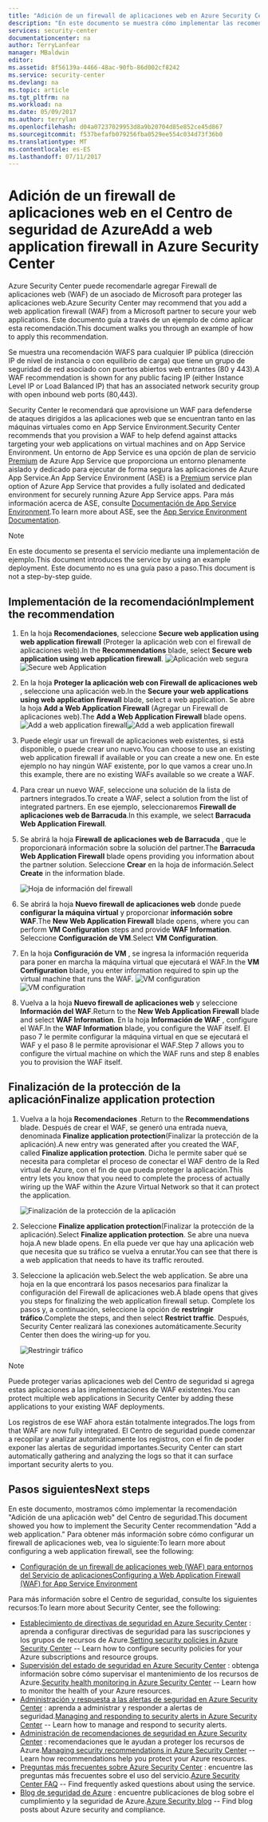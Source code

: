 ```yaml
---
title: "Adición de un firewall de aplicaciones web en Azure Security Center | Microsoft Docs"
description: "En este documento se muestra cómo implementar las recomendaciones de agregar un firewall de aplicaciones web y de finalizar la protección de la aplicación de Azure Security Center."
services: security-center
documentationcenter: na
author: TerryLanfear
manager: MBaldwin
editor: 
ms.assetid: 8f56139a-4466-48ac-90fb-86d002cf8242
ms.service: security-center
ms.devlang: na
ms.topic: article
ms.tgt_pltfrm: na
ms.workload: na
ms.date: 05/09/2017
ms.author: terrylan
ms.openlocfilehash: d04a07237029953d8a9b20704d85e852ce45d867
ms.sourcegitcommit: f537befafb079256fba0529ee554c034d73f36b0
ms.translationtype: MT
ms.contentlocale: es-ES
ms.lasthandoff: 07/11/2017
---
```

# <a name="add-a-web-application-firewall-in-azure-security-center"></a><span data-ttu-id="314c6-103">Adición de un firewall de aplicaciones web en el Centro de seguridad de Azure</span><span class="sxs-lookup"><span data-stu-id="314c6-103">Add a web application firewall in Azure Security Center</span></span>
<span data-ttu-id="314c6-104">Azure Security Center puede recomendarle agregar Firewall de aplicaciones web (WAF) de un asociado de Microsoft para proteger las aplicaciones web.</span><span class="sxs-lookup"><span data-stu-id="314c6-104">Azure Security Center may recommend that you add a web application firewall (WAF) from a Microsoft partner to secure your web applications.</span></span> <span data-ttu-id="314c6-105">Este documento guía a través de un ejemplo de cómo aplicar esta recomendación.</span><span class="sxs-lookup"><span data-stu-id="314c6-105">This document walks you through an example of how to apply this recommendation.</span></span>

<span data-ttu-id="314c6-106">Se muestra una recomendación WAFS para cualquier IP pública (dirección IP de nivel de instancia o con equilibrio de carga) que tiene un grupo de seguridad de red asociado con puertos abiertos web entrantes (80 y 443).</span><span class="sxs-lookup"><span data-stu-id="314c6-106">A WAF recommendation is shown for any public facing IP (either Instance Level IP or Load Balanced IP) that has an associated network security group with open inbound web ports (80,443).</span></span>

<span data-ttu-id="314c6-107">Security Center le recomendará que aprovisione un WAF para defenderse de ataques dirigidos a las aplicaciones web que se encuentran tanto en las máquinas virtuales como en App Service Environment.</span><span class="sxs-lookup"><span data-stu-id="314c6-107">Security Center recommends that you provision a WAF to help defend against attacks targeting your web applications on virtual machines and on App Service Environment.</span></span> <span data-ttu-id="314c6-108">Un entorno de App Service es una opción de plan de servicio [Premium](https://azure.microsoft.com/pricing/details/app-service/) de Azure App Service que proporciona un entorno plenamente aislado y dedicado para ejecutar de forma segura las aplicaciones de Azure App Service.</span><span class="sxs-lookup"><span data-stu-id="314c6-108">An App Service Environment (ASE) is a [Premium](https://azure.microsoft.com/pricing/details/app-service/) service plan option of Azure App Service that provides a fully isolated and dedicated environment for securely running Azure App Service apps.</span></span> <span data-ttu-id="314c6-109">Para más información acerca de ASE, consulte [Documentación de App Service Environment](../app-service/app-service-app-service-environments-readme.md).</span><span class="sxs-lookup"><span data-stu-id="314c6-109">To learn more about ASE, see the [App Service Environment Documentation](../app-service/app-service-app-service-environments-readme.md).</span></span>

> [!NOTE]
> <span data-ttu-id="314c6-110">En este documento se presenta el servicio mediante una implementación de ejemplo.</span><span class="sxs-lookup"><span data-stu-id="314c6-110">This document introduces the service by using an example deployment.</span></span>  <span data-ttu-id="314c6-111">Este documento no es una guía paso a paso.</span><span class="sxs-lookup"><span data-stu-id="314c6-111">This document is not a step-by-step guide.</span></span>
>
>

## <a name="implement-the-recommendation"></a><span data-ttu-id="314c6-112">Implementación de la recomendación</span><span class="sxs-lookup"><span data-stu-id="314c6-112">Implement the recommendation</span></span>
1. <span data-ttu-id="314c6-113">En la hoja **Recomendaciones**, seleccione **Secure web application using web application firewall** (Proteger la aplicación web con el firewall de aplicaciones web).</span><span class="sxs-lookup"><span data-stu-id="314c6-113">In the **Recommendations** blade, select **Secure web application using web application firewall**.</span></span>
   <span data-ttu-id="314c6-114">![Aplicación web segura][1]</span><span class="sxs-lookup"><span data-stu-id="314c6-114">![Secure web Application][1]</span></span>
2. <span data-ttu-id="314c6-115">En la hoja **Proteger la aplicación web con Firewall de aplicaciones web** , seleccione una aplicación web.</span><span class="sxs-lookup"><span data-stu-id="314c6-115">In the **Secure your web applications using web application firewall** blade, select a web application.</span></span> <span data-ttu-id="314c6-116">Se abre la hoja **Add a Web Application Firewall** (Agregar un Firewall de aplicaciones web).</span><span class="sxs-lookup"><span data-stu-id="314c6-116">The **Add a Web Application Firewall** blade opens.</span></span>
   <span data-ttu-id="314c6-117">![Add a web application firewall][2]</span><span class="sxs-lookup"><span data-stu-id="314c6-117">![Add a web application firewall][2]</span></span>
3. <span data-ttu-id="314c6-118">Puede elegir usar un firewall de aplicaciones web existentes, si está disponible, o puede crear uno nuevo.</span><span class="sxs-lookup"><span data-stu-id="314c6-118">You can choose to use an existing web application firewall if available or you can create a new one.</span></span> <span data-ttu-id="314c6-119">En este ejemplo no hay ningún WAF existente, por lo que vamos a crear uno.</span><span class="sxs-lookup"><span data-stu-id="314c6-119">In this example, there are no existing WAFs available so we create a WAF.</span></span>
4. <span data-ttu-id="314c6-120">Para crear un nuevo WAF, seleccione una solución de la lista de partners integrados.</span><span class="sxs-lookup"><span data-stu-id="314c6-120">To create a WAF, select a solution from the list of integrated partners.</span></span> <span data-ttu-id="314c6-121">En ese ejemplo, seleccionaremos **Firewall de aplicaciones web de Barracuda**.</span><span class="sxs-lookup"><span data-stu-id="314c6-121">In this example, we select **Barracuda Web Application Firewall**.</span></span>
5. <span data-ttu-id="314c6-122">Se abrirá la hoja **Firewall de aplicaciones web de Barracuda** , que le proporcionará información sobre la solución del partner.</span><span class="sxs-lookup"><span data-stu-id="314c6-122">The **Barracuda Web Application Firewall** blade opens providing you information about the partner solution.</span></span> <span data-ttu-id="314c6-123">Seleccione **Crear** en la hoja de información.</span><span class="sxs-lookup"><span data-stu-id="314c6-123">Select **Create** in the information blade.</span></span>

   ![Hoja de información del firewall][3]

6. <span data-ttu-id="314c6-125">Se abrirá la hoja **Nuevo firewall de aplicaciones web** donde puede **configurar la máquina virtual** y proporcionar **información sobre WAF**.</span><span class="sxs-lookup"><span data-stu-id="314c6-125">The **New Web Application Firewall** blade opens, where you can perform **VM Configuration** steps and provide **WAF Information**.</span></span> <span data-ttu-id="314c6-126">Seleccione **Configuración de VM**.</span><span class="sxs-lookup"><span data-stu-id="314c6-126">Select **VM Configuration**.</span></span>
7. <span data-ttu-id="314c6-127">En la hoja **Configuración de VM** , se ingresa la información requerida para poner en marcha la máquina virtual que ejecutará el WAF.</span><span class="sxs-lookup"><span data-stu-id="314c6-127">In the **VM Configuration** blade, you enter information required to spin up the virtual machine that runs the WAF.</span></span>
   <span data-ttu-id="314c6-128">![VM configuration][4]</span><span class="sxs-lookup"><span data-stu-id="314c6-128">![VM configuration][4]</span></span>
8. <span data-ttu-id="314c6-129">Vuelva a la hoja **Nuevo firewall de aplicaciones web** y seleccione **Información del WAF**.</span><span class="sxs-lookup"><span data-stu-id="314c6-129">Return to the **New Web Application Firewall** blade and select **WAF Information**.</span></span> <span data-ttu-id="314c6-130">En la hoja **Información de WAF** , configure el WAF.</span><span class="sxs-lookup"><span data-stu-id="314c6-130">In the **WAF Information** blade, you configure the WAF itself.</span></span> <span data-ttu-id="314c6-131">El paso 7 le permite configurar la máquina virtual en que se ejecutará el WAF y el paso 8 le permite aprovisionar el WAF.</span><span class="sxs-lookup"><span data-stu-id="314c6-131">Step 7 allows you to configure the virtual machine on which the WAF runs and step 8 enables you to provision the WAF itself.</span></span>

## <a name="finalize-application-protection"></a><span data-ttu-id="314c6-132">Finalización de la protección de la aplicación</span><span class="sxs-lookup"><span data-stu-id="314c6-132">Finalize application protection</span></span>
1. <span data-ttu-id="314c6-133">Vuelva a la hoja **Recomendaciones** .</span><span class="sxs-lookup"><span data-stu-id="314c6-133">Return to the **Recommendations** blade.</span></span> <span data-ttu-id="314c6-134">Después de crear el WAF, se generó una entrada nueva, denominada **Finalize application protection**(Finalizar la protección de la aplicación).</span><span class="sxs-lookup"><span data-stu-id="314c6-134">A new entry was generated after you created the WAF, called **Finalize application protection**.</span></span> <span data-ttu-id="314c6-135">Dicha le permite saber qué se necesita para completar el proceso de conectar el WAF dentro de la Red virtual de Azure, con el fin de que pueda proteger la aplicación.</span><span class="sxs-lookup"><span data-stu-id="314c6-135">This entry lets you know that you need to complete the process of actually wiring up the WAF within the Azure Virtual Network so that it can protect the application.</span></span>

   ![Finalización de la protección de la aplicación][5]

2. <span data-ttu-id="314c6-137">Seleccione **Finalize application protection**(Finalizar la protección de la aplicación).</span><span class="sxs-lookup"><span data-stu-id="314c6-137">Select **Finalize application protection**.</span></span> <span data-ttu-id="314c6-138">Se abre una nueva hoja.</span><span class="sxs-lookup"><span data-stu-id="314c6-138">A new blade opens.</span></span> <span data-ttu-id="314c6-139">En ella puede ver que hay una aplicación web que necesita que su tráfico se vuelva a enrutar.</span><span class="sxs-lookup"><span data-stu-id="314c6-139">You can see that there is a web application that needs to have its traffic rerouted.</span></span>
3. <span data-ttu-id="314c6-140">Seleccione la aplicación web.</span><span class="sxs-lookup"><span data-stu-id="314c6-140">Select the web application.</span></span> <span data-ttu-id="314c6-141">Se abre una hoja en la que encontrará los pasos necesarios para finalizar la configuración del Firewall de aplicaciones web.</span><span class="sxs-lookup"><span data-stu-id="314c6-141">A blade opens that gives you steps for finalizing the web application firewall setup.</span></span> <span data-ttu-id="314c6-142">Complete los pasos y, a continuación, seleccione la opción de **restringir tráfico**.</span><span class="sxs-lookup"><span data-stu-id="314c6-142">Complete the steps, and then select **Restrict traffic**.</span></span> <span data-ttu-id="314c6-143">Después, Security Center realizará las conexiones automáticamente.</span><span class="sxs-lookup"><span data-stu-id="314c6-143">Security Center then does the wiring-up for you.</span></span>

   ![Restringir tráfico][6]

> [!NOTE]
> <span data-ttu-id="314c6-145">Puede proteger varias aplicaciones web del Centro de seguridad si agrega estas aplicaciones a las implementaciones de WAF existentes.</span><span class="sxs-lookup"><span data-stu-id="314c6-145">You can protect multiple web applications in Security Center by adding these applications to your existing WAF deployments.</span></span>
>
>

<span data-ttu-id="314c6-146">Los registros de ese WAF ahora están totalmente integrados.</span><span class="sxs-lookup"><span data-stu-id="314c6-146">The logs from that WAF are now fully integrated.</span></span> <span data-ttu-id="314c6-147">El Centro de seguridad puede comenzar a recopilar y analizar automáticamente los registros, con el fin de poder exponer las alertas de seguridad importantes.</span><span class="sxs-lookup"><span data-stu-id="314c6-147">Security Center can start automatically gathering and analyzing the logs so that it can surface important security alerts to you.</span></span>

## <a name="next-steps"></a><span data-ttu-id="314c6-148">Pasos siguientes</span><span class="sxs-lookup"><span data-stu-id="314c6-148">Next steps</span></span>
<span data-ttu-id="314c6-149">En este documento, mostramos cómo implementar la recomendación "Adición de una aplicación web" del Centro de seguridad.</span><span class="sxs-lookup"><span data-stu-id="314c6-149">This document showed you how to implement the Security Center recommendation "Add a web application."</span></span> <span data-ttu-id="314c6-150">Para obtener más información sobre cómo configurar un firewall de aplicaciones web, vea lo siguiente:</span><span class="sxs-lookup"><span data-stu-id="314c6-150">To learn more about configuring a web application firewall, see the following:</span></span>

* [<span data-ttu-id="314c6-151">Configuración de un firewall de aplicaciones web (WAF) para entornos del Servicio de aplicaciones</span><span class="sxs-lookup"><span data-stu-id="314c6-151">Configuring a Web Application Firewall (WAF) for App Service Environment</span></span>](../app-service-web/app-service-app-service-environment-web-application-firewall.md)

<span data-ttu-id="314c6-152">Para más información sobre el Centro de seguridad, consulte los siguientes recursos:</span><span class="sxs-lookup"><span data-stu-id="314c6-152">To learn more about Security Center, see the following:</span></span>

* <span data-ttu-id="314c6-153">[Establecimiento de directivas de seguridad en Azure Security Center](security-center-policies.md) : aprenda a configurar directivas de seguridad para las suscripciones y los grupos de recursos de Azure.</span><span class="sxs-lookup"><span data-stu-id="314c6-153">[Setting security policies in Azure Security Center](security-center-policies.md) -- Learn how to configure security policies for your Azure subscriptions and resource groups.</span></span>
* <span data-ttu-id="314c6-154">[Supervisión del estado de seguridad en Azure Security Center](security-center-monitoring.md) : obtenga información sobre cómo supervisar el mantenimiento de los recursos de Azure.</span><span class="sxs-lookup"><span data-stu-id="314c6-154">[Security health monitoring in Azure Security Center](security-center-monitoring.md) -- Learn how to monitor the health of your Azure resources.</span></span>
* <span data-ttu-id="314c6-155">[Administración y respuesta a las alertas de seguridad en Azure Security Center](security-center-managing-and-responding-alerts.md) : aprenda a administrar y responder a alertas de seguridad.</span><span class="sxs-lookup"><span data-stu-id="314c6-155">[Managing and responding to security alerts in Azure Security Center](security-center-managing-and-responding-alerts.md) -- Learn how to manage and respond to security alerts.</span></span>
* <span data-ttu-id="314c6-156">[Administración de recomendaciones de seguridad en Azure Security Center](security-center-recommendations.md) : recomendaciones que le ayudan a proteger los recursos de Azure.</span><span class="sxs-lookup"><span data-stu-id="314c6-156">[Managing security recommendations in Azure Security Center](security-center-recommendations.md) -- Learn how recommendations help you protect your Azure resources.</span></span>
* <span data-ttu-id="314c6-157">[Preguntas más frecuentes sobre Azure Security Center](security-center-faq.md) : encuentre las preguntas más frecuentes sobre el uso del servicio.</span><span class="sxs-lookup"><span data-stu-id="314c6-157">[Azure Security Center FAQ](security-center-faq.md) -- Find frequently asked questions about using the service.</span></span>
* <span data-ttu-id="314c6-158">[Blog de seguridad de Azure](http://blogs.msdn.com/b/azuresecurity/) : encuentre publicaciones de blog sobre el cumplimiento y la seguridad de Azure.</span><span class="sxs-lookup"><span data-stu-id="314c6-158">[Azure Security blog](http://blogs.msdn.com/b/azuresecurity/) -- Find blog posts about Azure security and compliance.</span></span>

<!--Image references-->
[1]: ./media/security-center-add-web-application-firewall/secure-web-application.png
[2]:./media/security-center-add-web-application-firewall/add-a-waf.png
[3]: ./media/security-center-add-web-application-firewall/info-blade.png
[4]: ./media/security-center-add-web-application-firewall/select-vm-config.png
[5]: ./media/security-center-add-web-application-firewall/finalize-waf.png
[6]: ./media/security-center-add-web-application-firewall/restrict-traffic.png

